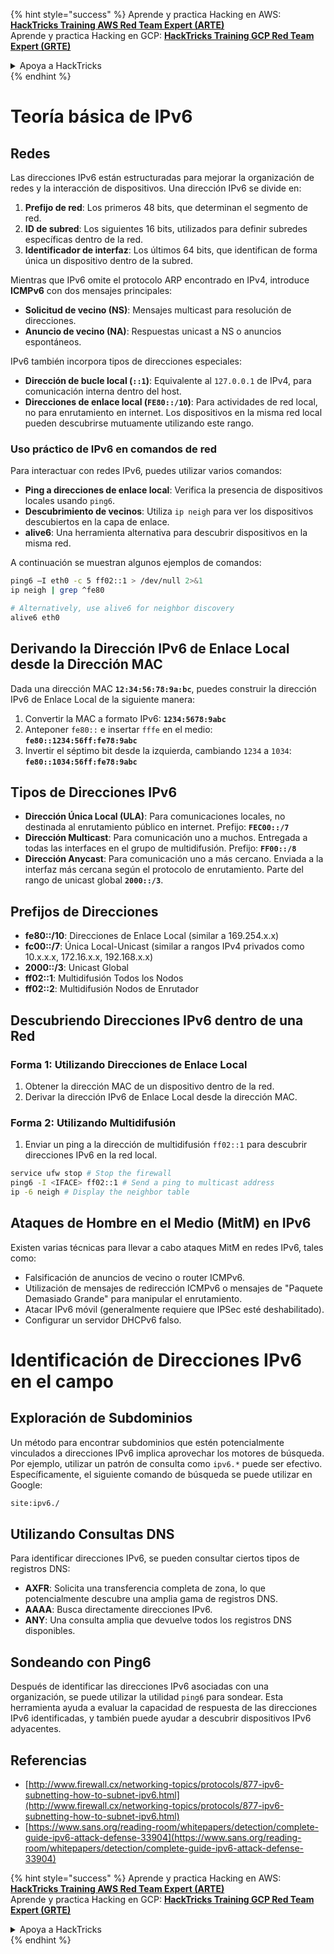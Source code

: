 {% hint style="success" %}
Aprende y practica Hacking en AWS: <img src="/.gitbook/assets/arte.png" alt="" data-size="line">[**HackTricks Training AWS Red Team Expert (ARTE)**](https://training.hacktricks.xyz/courses/arte)<img src="/.gitbook/assets/arte.png" alt="" data-size="line">\
Aprende y practica Hacking en GCP: <img src="/.gitbook/assets/grte.png" alt="" data-size="line">[**HackTricks Training GCP Red Team Expert (GRTE)**<img src="/.gitbook/assets/grte.png" alt="" data-size="line">](https://training.hacktricks.xyz/courses/grte)

<details>

<summary>Apoya a HackTricks</summary>

* ¡Consulta los [**planes de suscripción**](https://github.com/sponsors/carlospolop)!
* **Únete al** 💬 [**grupo de Discord**](https://discord.gg/hRep4RUj7f) o al [**grupo de telegram**](https://t.me/peass) o **síguenos** en **Twitter** 🐦 [**@hacktricks\_live**](https://twitter.com/hacktricks\_live)**.**
* **Comparte trucos de hacking enviando PRs a los** [**HackTricks**](https://github.com/carlospolop/hacktricks) y [**HackTricks Cloud**](https://github.com/carlospolop/hacktricks-cloud) repositorios de github.

</details>
{% endhint %}


# Teoría básica de IPv6

## Redes

Las direcciones IPv6 están estructuradas para mejorar la organización de redes y la interacción de dispositivos. Una dirección IPv6 se divide en:

1. **Prefijo de red**: Los primeros 48 bits, que determinan el segmento de red.
2. **ID de subred**: Los siguientes 16 bits, utilizados para definir subredes específicas dentro de la red.
3. **Identificador de interfaz**: Los últimos 64 bits, que identifican de forma única un dispositivo dentro de la subred.

Mientras que IPv6 omite el protocolo ARP encontrado en IPv4, introduce **ICMPv6** con dos mensajes principales:
- **Solicitud de vecino (NS)**: Mensajes multicast para resolución de direcciones.
- **Anuncio de vecino (NA)**: Respuestas unicast a NS o anuncios espontáneos.

IPv6 también incorpora tipos de direcciones especiales:
- **Dirección de bucle local (`::1`)**: Equivalente al `127.0.0.1` de IPv4, para comunicación interna dentro del host.
- **Direcciones de enlace local (`FE80::/10`)**: Para actividades de red local, no para enrutamiento en internet. Los dispositivos en la misma red local pueden descubrirse mutuamente utilizando este rango.

### Uso práctico de IPv6 en comandos de red

Para interactuar con redes IPv6, puedes utilizar varios comandos:
- **Ping a direcciones de enlace local**: Verifica la presencia de dispositivos locales usando `ping6`.
- **Descubrimiento de vecinos**: Utiliza `ip neigh` para ver los dispositivos descubiertos en la capa de enlace.
- **alive6**: Una herramienta alternativa para descubrir dispositivos en la misma red.

A continuación se muestran algunos ejemplos de comandos:
```bash
ping6 –I eth0 -c 5 ff02::1 > /dev/null 2>&1
ip neigh | grep ^fe80

# Alternatively, use alive6 for neighbor discovery
alive6 eth0
```
## **Derivando la Dirección IPv6 de Enlace Local desde la Dirección MAC**

Dada una dirección MAC **`12:34:56:78:9a:bc`**, puedes construir la dirección IPv6 de Enlace Local de la siguiente manera:

1. Convertir la MAC a formato IPv6: **`1234:5678:9abc`**
2. Anteponer `fe80::` e insertar `fffe` en el medio: **`fe80::1234:56ff:fe78:9abc`**
3. Invertir el séptimo bit desde la izquierda, cambiando `1234` a `1034`: **`fe80::1034:56ff:fe78:9abc`**

## **Tipos de Direcciones IPv6**

- **Dirección Única Local (ULA)**: Para comunicaciones locales, no destinada al enrutamiento público en internet. Prefijo: **`FEC00::/7`**
- **Dirección Multicast**: Para comunicación uno a muchos. Entregada a todas las interfaces en el grupo de multidifusión. Prefijo: **`FF00::/8`**
- **Dirección Anycast**: Para comunicación uno a más cercano. Enviada a la interfaz más cercana según el protocolo de enrutamiento. Parte del rango de unicast global **`2000::/3`**.

## **Prefijos de Direcciones**
- **fe80::/10**: Direcciones de Enlace Local (similar a 169.254.x.x)
- **fc00::/7**: Única Local-Unicast (similar a rangos IPv4 privados como 10.x.x.x, 172.16.x.x, 192.168.x.x)
- **2000::/3**: Unicast Global
- **ff02::1**: Multidifusión Todos los Nodos
- **ff02::2**: Multidifusión Nodos de Enrutador

## **Descubriendo Direcciones IPv6 dentro de una Red**

### Forma 1: Utilizando Direcciones de Enlace Local
1. Obtener la dirección MAC de un dispositivo dentro de la red.
2. Derivar la dirección IPv6 de Enlace Local desde la dirección MAC.

### Forma 2: Utilizando Multidifusión
1. Enviar un ping a la dirección de multidifusión `ff02::1` para descubrir direcciones IPv6 en la red local.
```bash
service ufw stop # Stop the firewall
ping6 -I <IFACE> ff02::1 # Send a ping to multicast address
ip -6 neigh # Display the neighbor table
```
## Ataques de Hombre en el Medio (MitM) en IPv6
Existen varias técnicas para llevar a cabo ataques MitM en redes IPv6, tales como:

- Falsificación de anuncios de vecino o router ICMPv6.
- Utilización de mensajes de redirección ICMPv6 o mensajes de "Paquete Demasiado Grande" para manipular el enrutamiento.
- Atacar IPv6 móvil (generalmente requiere que IPSec esté deshabilitado).
- Configurar un servidor DHCPv6 falso.


# Identificación de Direcciones IPv6 en el campo

## Exploración de Subdominios
Un método para encontrar subdominios que estén potencialmente vinculados a direcciones IPv6 implica aprovechar los motores de búsqueda. Por ejemplo, utilizar un patrón de consulta como `ipv6.*` puede ser efectivo. Específicamente, el siguiente comando de búsqueda se puede utilizar en Google:
```bash
site:ipv6./
```
## Utilizando Consultas DNS
Para identificar direcciones IPv6, se pueden consultar ciertos tipos de registros DNS:
- **AXFR**: Solicita una transferencia completa de zona, lo que potencialmente descubre una amplia gama de registros DNS.
- **AAAA**: Busca directamente direcciones IPv6.
- **ANY**: Una consulta amplia que devuelve todos los registros DNS disponibles.

## Sondeando con Ping6
Después de identificar las direcciones IPv6 asociadas con una organización, se puede utilizar la utilidad `ping6` para sondear. Esta herramienta ayuda a evaluar la capacidad de respuesta de las direcciones IPv6 identificadas, y también puede ayudar a descubrir dispositivos IPv6 adyacentes.


## Referencias

* [http://www.firewall.cx/networking-topics/protocols/877-ipv6-subnetting-how-to-subnet-ipv6.html](http://www.firewall.cx/networking-topics/protocols/877-ipv6-subnetting-how-to-subnet-ipv6.html)
* [https://www.sans.org/reading-room/whitepapers/detection/complete-guide-ipv6-attack-defense-33904](https://www.sans.org/reading-room/whitepapers/detection/complete-guide-ipv6-attack-defense-33904)


{% hint style="success" %}
Aprende y practica Hacking en AWS:<img src="/.gitbook/assets/arte.png" alt="" data-size="line">[**HackTricks Training AWS Red Team Expert (ARTE)**](https://training.hacktricks.xyz/courses/arte)<img src="/.gitbook/assets/arte.png" alt="" data-size="line">\
Aprende y practica Hacking en GCP: <img src="/.gitbook/assets/grte.png" alt="" data-size="line">[**HackTricks Training GCP Red Team Expert (GRTE)**<img src="/.gitbook/assets/grte.png" alt="" data-size="line">](https://training.hacktricks.xyz/courses/grte)

<details>

<summary>Apoya a HackTricks</summary>

* ¡Consulta los [**planes de suscripción**](https://github.com/sponsors/carlospolop)!
* **Únete al** 💬 [**grupo de Discord**](https://discord.gg/hRep4RUj7f) o al [**grupo de telegram**](https://t.me/peass) o **síguenos** en **Twitter** 🐦 [**@hacktricks\_live**](https://twitter.com/hacktricks\_live)**.**
* **Comparte trucos de hacking enviando PRs a los repositorios de** [**HackTricks**](https://github.com/carlospolop/hacktricks) y [**HackTricks Cloud**](https://github.com/carlospolop/hacktricks-cloud).

</details>
{% endhint %}
